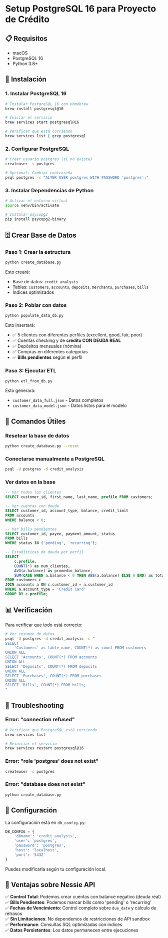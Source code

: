 # Setup PostgreSQL 16 para Proyecto de Crédito

## 📋 Requisitos

- macOS
- PostgreSQL 16
- Python 3.8+

## 🚀 Instalación

### 1. Instalar PostgreSQL 16

```bash
# Instalar PostgreSQL 16 con Homebrew
brew install postgresql@16

# Iniciar el servicio
brew services start postgresql@16

# Verificar que está corriendo
brew services list | grep postgresql
```

### 2. Configurar PostgreSQL

```bash
# Crear usuario postgres (si no existe)
createuser -s postgres

# Opcional: Cambiar contraseña
psql postgres -c "ALTER USER postgres WITH PASSWORD 'postgres';"
```

### 3. Instalar Dependencias de Python

```bash
# Activar el entorno virtual
source venv/bin/activate

# Instalar psycopg2
pip install psycopg2-binary
```

## 🗄️ Crear Base de Datos

### Paso 1: Crear la estructura

```bash
python create_database.py
```

Esto creará:
- Base de datos: `credit_analysis`
- Tablas: `customers`, `accounts`, `deposits`, `merchants`, `purchases`, `bills`
- Índices optimizados

### Paso 2: Poblar con datos

```bash
python populate_data_db.py
```

Esto insertará:
- ✅ 5 clientes con diferentes perfiles (excellent, good, fair, poor)
- ✅ Cuentas checking y de **crédito CON DEUDA REAL**
- ✅ Depósitos mensuales (nómina)
- ✅ Compras en diferentes categorías
- ✅ **Bills pendientes** según el perfil

### Paso 3: Ejecutar ETL

```bash
python etl_from_db.py
```

Esto generará:
- `customer_data_full.json` - Datos completos
- `customer_data_model.json` - Datos listos para el modelo

## 🔧 Comandos Útiles

### Resetear la base de datos

```bash
python create_database.py --reset
```

### Conectarse manualmente a PostgreSQL

```bash
psql -U postgres -d credit_analysis
```

### Ver datos en la base

```sql
-- Ver todos los clientes
SELECT customer_id, first_name, last_name, profile FROM customers;

-- Ver cuentas con deuda
SELECT customer_id, account_type, balance, credit_limit 
FROM accounts 
WHERE balance < 0;

-- Ver bills pendientes
SELECT customer_id, payee, payment_amount, status 
FROM bills 
WHERE status IN ('pending', 'recurring');

-- Estadísticas de deuda por perfil
SELECT 
    c.profile,
    COUNT(*) as num_clientes,
    AVG(a.balance) as promedio_balance,
    SUM(CASE WHEN a.balance < 0 THEN ABS(a.balance) ELSE 0 END) as total_deuda
FROM customers c
JOIN accounts a ON c.customer_id = a.customer_id
WHERE a.account_type = 'Credit Card'
GROUP BY c.profile;
```

## 📊 Verificación

Para verificar que todo está correcto:

```bash
# Ver resumen de datos
psql -U postgres -d credit_analysis -c "
SELECT 
    'Customers' as table_name, COUNT(*) as count FROM customers
UNION ALL
SELECT 'Accounts', COUNT(*) FROM accounts
UNION ALL
SELECT 'Deposits', COUNT(*) FROM deposits
UNION ALL
SELECT 'Purchases', COUNT(*) FROM purchases
UNION ALL
SELECT 'Bills', COUNT(*) FROM bills;
"
```

## 🐛 Troubleshooting

### Error: "connection refused"

```bash
# Verificar que PostgreSQL está corriendo
brew services list

# Reiniciar el servicio
brew services restart postgresql@16
```

### Error: "role 'postgres' does not exist"

```bash
createuser -s postgres
```

### Error: "database does not exist"

```bash
python create_database.py
```

## 🔐 Configuración

La configuración está en `db_config.py`:

```python
DB_CONFIG = {
    'dbname': 'credit_analysis',
    'user': 'postgres',
    'password': 'postgres',
    'host': 'localhost',
    'port': '5432'
}
```

Puedes modificarla según tu configuración local.

## 📝 Ventajas sobre Nessie API

✅ **Control Total**: Podemos crear cuentas con balance negativo (deuda real)  
✅ **Bills Pendientes**: Podemos marcar bills como 'pending' o 'recurring'  
✅ **Fechas de Vencimiento**: Control completo sobre `due_date` y cálculo de retrasos  
✅ **Sin Limitaciones**: No dependemos de restricciones de API sandbox  
✅ **Performance**: Consultas SQL optimizadas con índices  
✅ **Datos Persistentes**: Los datos permanecen entre ejecuciones  

